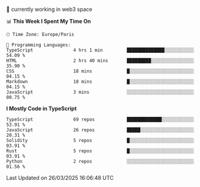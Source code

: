 🔭 currently working in web3 space

<!--START_SECTION:waka-->
📊 **This Week I Spent My Time On** 

```text
🕑︎ Time Zone: Europe/Paris

💬 Programming Languages: 
TypeScript               4 hrs 1 min         ██████████████░░░░░░░░░░░   54.09 % 
HTML                     2 hrs 40 mins       █████████░░░░░░░░░░░░░░░░   35.90 % 
CSS                      18 mins             █░░░░░░░░░░░░░░░░░░░░░░░░   04.15 % 
Markdown                 18 mins             █░░░░░░░░░░░░░░░░░░░░░░░░   04.15 % 
JavaScript               3 mins              ░░░░░░░░░░░░░░░░░░░░░░░░░   00.75 % 
```

**I Mostly Code in TypeScript** 

```text
TypeScript               69 repos            █████████████░░░░░░░░░░░░   53.91 % 
JavaScript               26 repos            █████░░░░░░░░░░░░░░░░░░░░   20.31 % 
Solidity                 5 repos             █░░░░░░░░░░░░░░░░░░░░░░░░   03.91 % 
Rust                     5 repos             █░░░░░░░░░░░░░░░░░░░░░░░░   03.91 % 
Python                   2 repos             ░░░░░░░░░░░░░░░░░░░░░░░░░   01.56 % 
```




 Last Updated on 26/03/2025 16:06:48 UTC
<!--END_SECTION:waka-->
